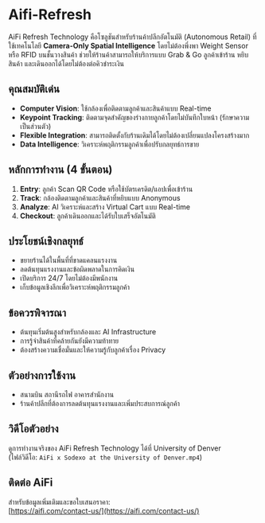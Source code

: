 # Aifi-Refresh
AiFi Refresh Technology คือโซลูชันสำหรับร้านค้าปลีกอัตโนมัติ (Autonomous Retail) ที่ใช้เทคโนโลยี **Camera-Only Spatial Intelligence** โดยไม่ต้องพึ่งพา Weight Sensor หรือ RFID บนชั้นวางสินค้า ช่วยให้ร้านค้าสามารถให้บริการแบบ Grab & Go ลูกค้าเข้าร้าน หยิบสินค้า และเดินออกได้โดยไม่ต้องต่อคิวชำระเงิน

## คุณสมบัติเด่น
- **Computer Vision**: ใช้กล้องเพื่อติดตามลูกค้าและสินค้าแบบ Real-time
- **Keypoint Tracking**: ติดตามจุดสำคัญของร่างกายลูกค้าโดยไม่บันทึกใบหน้า (รักษาความเป็นส่วนตัว)
- **Flexible Integration**: สามารถติดตั้งกับร้านเดิมได้โดยไม่ต้องเปลี่ยนแปลงโครงสร้างมาก
- **Data Intelligence**: วิเคราะห์พฤติกรรมลูกค้าเพื่อปรับกลยุทธ์การขาย

## หลักการทำงาน (4 ขั้นตอน)
1. **Entry**: ลูกค้า Scan QR Code หรือใช้บัตรเครดิต/แอปเพื่อเข้าร้าน
2. **Track**: กล้องติดตามลูกค้าและสินค้าที่หยิบแบบ Anonymous
3. **Analyze**: AI วิเคราะห์และสร้าง Virtual Cart แบบ Real-time
4. **Checkout**: ลูกค้าเดินออกและได้รับใบเสร็จอัตโนมัติ

## ประโยชน์เชิงกลยุทธ์
- ขยายร้านได้ในพื้นที่ที่ขาดแคลนแรงงาน
- ลดต้นทุนแรงงานและข้อผิดพลาดในการคิดเงิน
- เปิดบริการ 24/7 โดยไม่ต้องมีพนักงาน
- เก็บข้อมูลเชิงลึกเพื่อวิเคราะห์พฤติกรรมลูกค้า

## ข้อควรพิจารณา
- ต้นทุนเริ่มต้นสูงสำหรับกล้องและ AI Infrastructure
- การรู้จำสินค้าที่คล้ายกันยังมีความท้าทาย
- ต้องสร้างความเชื่อมั่นและให้ความรู้กับลูกค้าเรื่อง Privacy

## ตัวอย่างการใช้งาน
- สนามบิน สถานีรถไฟ อาคารสำนักงาน
- ร้านค้าปลีกที่ต้องการลดต้นทุนแรงงานและเพิ่มประสบการณ์ลูกค้า

## วิดีโอตัวอย่าง
ดูการทำงานจริงของ AiFi Refresh Technology ได้ที่ University of Denver  
(ไฟล์วิดีโอ: `AiFi x Sodexo at the University of Denver.mp4`)

## ติดต่อ AiFi
สำหรับข้อมูลเพิ่มเติมและขอใบเสนอราคา:  
[https://aifi.com/contact-us/](https://aifi.com/contact-us/)
